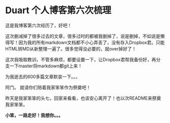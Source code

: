 # Duart 个人博客第六次梳理

这是我博客第六次经历了，好吧！

这次删减掉了很多过去的文章，很多过时的都被我删掉了，说是删掉，不如说是懒得写！因为我的所有markdown文档都不小心弄丢了，没有存入Dropbox君。只能HTML转MD从新整理一遍了。很多觉得没必要的，就over掉好了！

这次我吸取教训，不管多麻烦，都要设置一下，让Dropbox君帮我备份好，再分支一下master将markdown都git上来！

为我逝去的600多篇文章默哀一下。。。

阿门。 就请你们陪着我家笨笨作为祭奠吧！

昨天是我家笨笨的头七，回家来看看，也该安心离开了！也以次README来祭奠我家笨笨。

**小笨，一路走好！我想你。。。**


